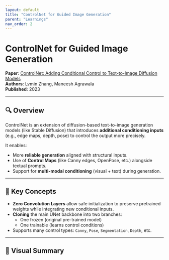 ```yaml
---
layout: default
title: "ControlNet for Guided Image Generation"
parent: "Learnings"
nav_order: 2
---
```


# ControlNet for Guided Image Generation

**Paper**: [ControlNet: Adding Conditional Control to Text-to-Image Diffusion Models](https://arxiv.org/abs/2302.05543)  
**Authors**: Lvmin Zhang, Maneesh Agrawala  
**Published**: 2023

---

## 🔍 Overview

ControlNet is an extension of diffusion-based text-to-image generation models (like Stable Diffusion) that introduces **additional conditioning inputs** (e.g., edge maps, depth, pose) to control the output more precisely.

It enables:

- More **reliable generation** aligned with structural inputs.
- Use of **Control Maps** (like Canny edges, OpenPose, etc.) alongside textual prompts.
- Support for **multi-modal conditioning** (visual + text) during generation.

---

## 🧠 Key Concepts

- **Zero Convolution Layers** allow safe initialization to preserve pretrained weights while integrating new conditional inputs.
- **Cloning** the main UNet backbone into two branches:
  - One frozen (original pre-trained model)
  - One trainable (learns control conditions)
- Supports many control types: `Canny`, `Pose`, `Segmentation`, `Depth`, etc.

---

## 🔬 Visual Summary

